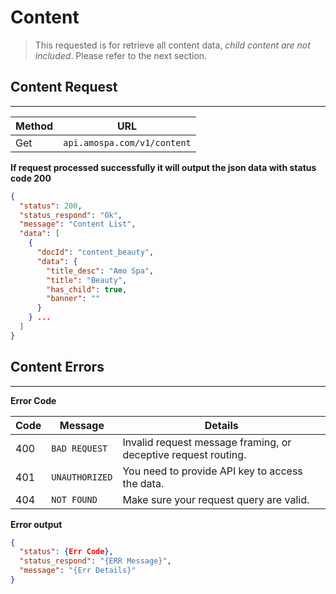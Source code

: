 # Content

> This requested is for retrieve all content data, _child content are not included_. Please refer to the next section.

## Content Request

---

| Method | URL |
|-----------|---------|
| Get    | `api.amospa.com/v1/content`     |

__If request processed successfully it will output the json data with status code 200__

```json
{
  "status": 200,
  "status_respond": "Ok",
  "message": "Content List",
  "data": [
    {
      "docId": "content_beauty",
      "data": {
        "title_desc": "Amo Spa",
        "title": "Beauty",
        "has_child": true,
        "banner": ""
      }
    } ...
  ]
}
```

## Content Errors

---

__Error Code__

| Code | Message | Details     |
|-----------|--------------|---|
| 400       | ``BAD REQUEST``  | Invalid request message framing, or deceptive request routing.
| 401       | ``UNAUTHORIZED`` | You need to provide API key to access the data.
| 404       | ``NOT FOUND``    | Make sure your request query are valid.

__Error output__

```json
{
  "status": {Err Code},
  "status_respond": "{ERR Message}",
  "message": "{Err Details}"
}
```

&nbsp;

&nbsp;

&nbsp;

&nbsp;

&nbsp;

&nbsp;

&nbsp;

&nbsp;

&nbsp;